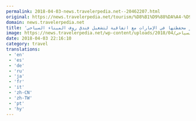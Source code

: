 ```yaml
---
permalink: 2018-04-03-news.travelerpedia.net--20462207.html
original: https://news.travelerpedia.net/tourism/%D8%B1%D9%88%DA%A4-%D9%84%D9%84%D9%81%D9%86%D8%A7%D8%AF%D9%82-%D9%81%D9%86%D8%AF%D9%82-%D8%B1%D9%88%D9%81-%D8%A7%D9%84%D9%85%D9%8A%D9%86%D8%A7%D8%A1-%D8%A7%D9%84%D8%B3%D9%8A%D8%A7%D8%AD%D9%8A/
domain: news.travelerpedia.net
title: 'روڤ للفنادق تعزز محفظتها في الإمارات مع اتفاقية لتشغيل فندق روف الميناء السياحي'
image: https://news.travelerpedia.net/wp-content/uploads/2018/04/روف-تدير-فندق-روف-الميناء-السياحي.jpg
date: 2018-04-03 22:16:10
category: travel
translations: 
 - 'en'
 - 'es'
 - 'de'
 - 'ru'
 - 'ja'
 - 'fr'
 - 'it'
 - 'zh-CN'
 - 'zh-TW'
 - 'pt'
 - 'hy'
---
```


